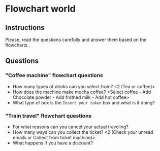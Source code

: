 # Flowchart world

## Instructions

Please, read the questions carefully and answer them based on the flowcharts .

## Questions

### "Coffee machine" flowchart questions

- How many types of drinks can you select from? <2 (Tea or coffee)>
- How does the machine make mocha coffee? <Select coffee - Add Chocolate powder - Add frothed milk - Add hot coffee>
- What type of box is the `Insert your token` box and what is it doing? <It represents information entering or leaving the system. In this case this token entering the machine enables the option to get a drink>

### "Train travel" flowchart questions

- For what reasons can you cancel your actual traveling? <Here comes your answer>
- How many ways can you collect the ticket? <2 (Check your unread emails or Collect from ticket machine)>
- What happens if you have a discount? <Here comes your answer>
